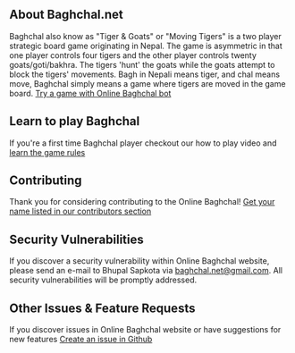 ## About Baghchal.net

Baghchal also know as "Tiger & Goats" or "Moving Tigers" is a two player strategic board game originating in Nepal. The game is asymmetric in that one player controls four tigers and the other player controls twenty goats/goti/bakhra. The tigers 'hunt' the goats while the goats attempt to block the tigers' movements. Bagh in Nepali means tiger, and chal means move, Baghchal simply means a game where tigers are moved in the game board. [Try a game with Online Baghchal bot](http://baghchal.net/computer)

## Learn to play Baghchal

If you're a first time Baghchal player checkout our how to play video and [learn the game rules](http://baghchal.net/help)


## Contributing

Thank you for considering contributing to the Online Baghchal! [Get your name listed in our contributors section](http://baghchal.net/about)

## Security Vulnerabilities

If you discover a security vulnerability within Online Baghchal website, please send an e-mail to Bhupal Sapkota via [baghchal.net@gmail.com](mailto:baghchal.net@gmail.com). All security vulnerabilities will be promptly addressed.

## Other Issues & Feature Requests

If you discover issues in Online Baghchal website or have suggestions for new features [Create an issue in Github](https://github.com/bhu1st/baghchal.net/issues)
